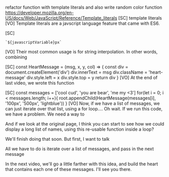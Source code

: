 refactor function with template literals and also write random color function
https://developer.mozilla.org/en-US/docs/Web/JavaScript/Reference/Template_literals
[SC]
template literals
[VO]
Template literals are a javscript language feature that came with ES6.

[SC]

    `${javascriptVariable}px`

[VO]
Their most common usage is for string interpolation. In other words, combining

[SC]
const HeartMessage = (msg, x, y, col) => {
const div = document.createElement('div')
div.innerText = msg
div.className = 'heart-message'
div.style.left = x
div.style.top = y
return div
}
[VO]
At the end of last video, we wrote this function

[SC]
const messages = ['cool cud', 'you are bear', 'me my <3']
for(let i = 0; i < messages.length; i++){
root.appendChild(HeartMessage(messages[i], '100px', '500px', 'lightblue'))
}
[VO]
Now, if we have a list of messages, we can just iterate over that list, using a for loop....
Oh wait.
If we run this code, we have a problem. We need a way to

And if we look at the original page, I think you can start to see how we could display a long list of names, using this re-usable function inside a loop?

We'll finish doing that soon. But first, I want to talk

All we have to do is iterate over a list of messages, and pass in the next message

In the next video, we'll go a little farther with this idea, and build the heart that contains each one of these messages. I'll see you there.
